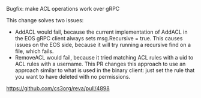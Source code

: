 Bugfix: make ACL operations work over gRPC

This change solves two issues: 
* AddACL would fail, because the current implementation of AddACL in the EOS gRPC client always sets msg.Recursive = true. This causes issues on the EOS side, because it will try running a recursive find on a file, which fails. 
* RemoveACL would fail, because it tried matching ACL rules with a uid to ACL rules with a username. This PR changes this approach to use an approach similar to what is used in the binary client: just set the rule that you want to have deleted with no permissions.

https://github.com/cs3org/reva/pull/4898